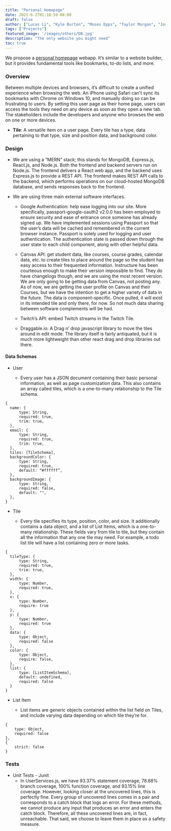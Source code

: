 ```yaml
---
title: "Personal Homepage"
date: 2021-6-2T01:18:59-08:00
draft: false
author: ["Lucas Li", "Kyle Burton", "Moses Epps", "Taylor Morgan", "Joseph Simopoulos"]
tags: ["Projects"]
featured_image: '/images/others/DB.jpg'
description: "The only website you might need"
toc: true
---
```


We propose a [personal homepage](http://polypage.herokuapp.com/) webapp. It’s similar to a website builder, but it provides fundamental tools like bookmarks, to-do lists, and more. <!--more-->

### Overview
Between multiple devices and browsers, it’s difficult to create a unified experience when browsing the web. An iPhone using Safari can’t sync its bookmarks with Chrome on Windows 10, and manually doing so can be frustrating to users. By setting this user page as their home page, users can access the tools they need on any device as soon as they open a new tab. The stakeholders include the developers and anyone who browses the web on one or more devices.

* **Tile**: A versatile item on a user page. Every tile has a type, data pertaining to that type, size and position data, and background color.

### Design
* We are using a “MERN” stack; this stands for MongoDB, Express.js, React.js, and Node.js. Both the frontend and backend servers run on Node.js. The frontend delivers a React web app, and the backend uses Express.js to provide a REST API. The frontend makes REST API calls to the backend, which performs operations on our cloud-hosted MongoDB database, and sends responses back to the frontend.

* We are using three main external software interfaces.
    - Google Authentication: help ease logging into our site. More specifically, passport-google-oauth2 v2.0.0 has been employed to ensure security and ease of entrance once someone has already signed up. We have implemented sessions using Passport so that the user’s data will be cached and remembered in the current browser instance. Passport is solely used for logging and user authentication. The authentication state is passed down through the user state to each child component, along with other helpful data.

    - Canvas API: get student data, like courses, course grades, calendar data, etc. to create tiles to place around the page so the student has easy access to their frequented information. Instructure has been courteous enough to make their version impossible to find. They do have changelogs though, and we are using the most recent version. We are only going to be getting data from Canvas, not posting any. As of now, we are getting the user profile on Canvas and their Courses, but we have the intention to get a higher variety of data in the future. The data is component-specific. Once pulled, it will exist in its intended tile and only there, for now. So not much data sharing between software complements will be had.

    - Twitch’s API: embed Twitch streams in the Twitch Tile.

    - Draggable.io: A Drag n’ drop javascript library to move the tiles around in edit mode. The library itself is fairly antiquated, but it is much more lightweight than other react drag and drop libraries out there.

#### Data Schemas

* User

    - Every user has a JSON document containing their basic personal information, as well as page customization data. This also contains an array called tiles, which is a one-to-many relationship to the Tile schema.

```Shell
{
  name: {
      type: String,
      required: true,
      trim: true,
  },
  email: {
      type: String,
      required: true,
      trim: true,
  },
  tiles: [TileSchema],
  backgroundColor: {
      type: String,
      required: true,
      default: “#ffffff”,
  },
  backgroundImage: {
      type: String,
      required: false,
      default: "",
  },
}
```

* Tile

    - Every tile specifies its type, position, color, and size. It additionally contains a data object, and a list of List Items, which is a one-to-many relationship. These fields vary from tile to tile, but they contain all the information that any one tile may need. For example, a todo list tile will have a list containing zero or more tasks.

```Shell
{
  tileType: {
      type: String,
      required: true,
      trim: true,
  },
  width: {
      type: Number,
      required: true,
  },
  x: {
      type: Number,
      require: true
  },
  y: {
      type: Number,
      required: true
  },
  data: {
      type: Object,
      required: false
  },
  color: {
      type: Object,
      require: false,
  },
  list: {
      type: [ListItemSchema],
      default: undefined,
      required: false
  }
}
```

* List Item

    - List items are generic objects contained within the list field on Tiles, and include varying data depending on which tile they’re for.

```Shell
{
    type: Object,
    required: false
},
{
    strict: false
}

```

### Tests

* Unit Tests - Junit
    - In UserServices.js, we have 93.37% statement coverage, 78.68% branch coverage, 100% function coverage, and 93.15% line coverage. However, looking closer at the uncovered lines, this is perfectly fine. Every group of uncovered lines comes in a pair and corresponds to a catch block that logs an error. For these methods, we cannot produce any input that produces an error and enters the catch block. Therefore, all these uncovered lines are, in fact, unreachable. That said, we choose to leave them in place as a safety measure.

